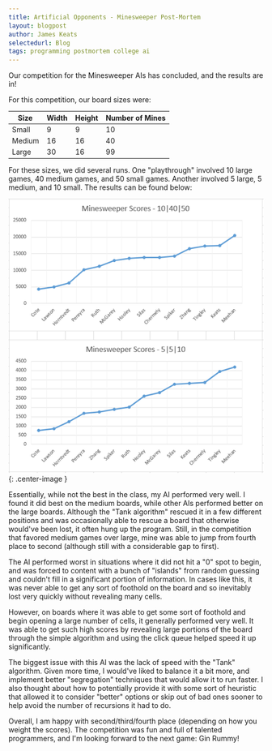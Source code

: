 ```yaml
---
title: Artificial Opponents - Minesweeper Post-Mortem
layout: blogpost
author: James Keats
selectedurl: Blog
tags: programming postmortem college ai
---
```

Our competition for the Minesweeper AIs has concluded, and the results are in!

<!--more-->

For this competition, our board sizes were:

| Size  | Width | Height | Number of Mines |
|---|---|---|---|
| Small | 9 | 9 | 10 |
| Medium | 16 | 16 | 40 |
| Large | 30 | 16 | 99 |

For these sizes, we did several runs. One "playthrough" involved 10 large games, 40 medium games, and 50 small games. Another involved 5 large, 5 medium, and 10 small. The results can be found below:

![](/assets/img/blog/artificial-opponents/minesweeper_results.png){: .center-image }

Essentially, while not the best in the class, my AI performed very well. I found it did best on the medium boards, while other AIs performed better on the large boards. Although the "Tank algorithm" rescued it in a few different positions and was occasionally able to rescue a board that otherwise would've been lost, it often hung up the program. Still, in the competition that favored medium games over large, mine was able to jump from fourth place to second (although still with a considerable gap to first).

The AI performed worst in situations where it did not hit a "0" spot to begin, and was forced to content with a bunch of "islands" from random guessing and couldn't fill in a significant portion of information. In cases like this, it was never able to get any sort of foothold on the board and so inevitably lost very quickly without revealing many cells.

However, on boards where it was able to get some sort of foothold and begin opening a large number of cells, it generally performed very well. It was able to get such high scores by revealing large portions of the board through the simple algorithm and using the click queue helped speed it up significantly.

The biggest issue with this AI was the lack of speed with the "Tank" algorithm. Given more time, I would've liked to balance it a bit more, and implement better "segregation" techniques that would allow it to run faster. I also thought about how to potentially provide it with some sort of heuristic that allowed it to consider "better" options or skip out of bad ones sooner to help avoid the number of recursions it had to do.

Overall, I am happy with second/third/fourth place (depending on how you weight the scores). The competition was fun and full of talented programmers, and I'm looking forward to the next game: Gin Rummy!
